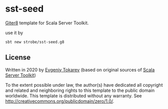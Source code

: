 # sst-seed
[Giter8][g8] template for Scala Server Toolkit.

use it by 

```
sbt new strobe/sst-seed.g8
```

License
----------------
Written in 2020 by [Evgeniy Tokarev](https://github.com/strobe)
(based on original sources of [Scala Server Toolkit](https://github.com/avast/scala-server-toolkit))

To the extent possible under law, the author(s) have dedicated all copyright and related
and neighboring rights to this template to the public domain worldwide.
This template is distributed without any warranty. See <http://creativecommons.org/publicdomain/zero/1.0/>.

[g8]: http://www.foundweekends.org/giter8/
